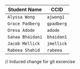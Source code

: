 | Student Name | CCID      |
| ------------ | --------- |
| `Alyssa Wong`    | `ajwong1` |
| `Grace Padberg`    | `gpadberg` |
| `Oreva Adode`    | `adode` |
| `Sanaa Bhaidani`    | `bhaidan1` |
| `Jacob Mellick`    | `jmellick` |
| `Rabeea Shahid`    | `rabeea` |
/ /   I n d u c e d   c h a n g e   f o r   g i t   e x c e r c i s e  
 
